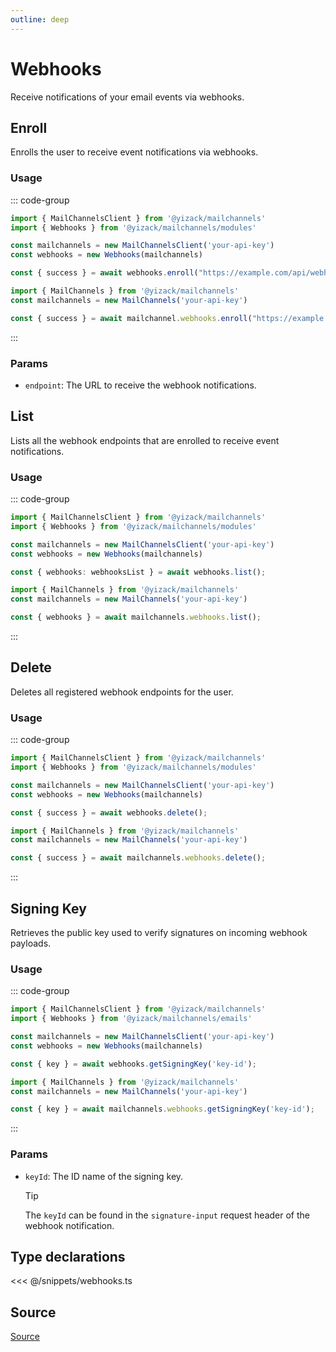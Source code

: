 ```yaml
---
outline: deep
---
```


# Webhooks <Badge type="tip" text="module" />

<!-- #region description -->
Receive notifications of your email events via webhooks.
<!-- #endregion description -->

## Enroll <Badge type="info" text="method" />

Enrolls the user to receive event notifications via webhooks.

### Usage

::: code-group
```ts [modular.ts]
import { MailChannelsClient } from '@yizack/mailchannels'
import { Webhooks } from '@yizack/mailchannels/modules'

const mailchannels = new MailChannelsClient('your-api-key')
const webhooks = new Webhooks(mailchannels)

const { success } = await webhooks.enroll("https://example.com/api/webhooks/mailchannels");
```

```ts [full.ts]
import { MailChannels } from '@yizack/mailchannels'
const mailchannels = new MailChannels('your-api-key')

const { success } = await mailchannel.webhooks.enroll("https://example.com/api/webhooks/mailchannels");
```
:::

### Params

- `endpoint`: The URL to receive the webhook notifications.

## List <Badge type="info" text="method" />

Lists all the webhook endpoints that are enrolled to receive event notifications.

### Usage

::: code-group
```ts [modular.ts]
import { MailChannelsClient } from '@yizack/mailchannels'
import { Webhooks } from '@yizack/mailchannels/modules'

const mailchannels = new MailChannelsClient('your-api-key')
const webhooks = new Webhooks(mailchannels)

const { webhooks: webhooksList } = await webhooks.list();
```

```ts [full.ts]
import { MailChannels } from '@yizack/mailchannels'
const mailchannels = new MailChannels('your-api-key')

const { webhooks } = await mailchannels.webhooks.list();
```
:::

## Delete <Badge type="info" text="method" />

Deletes all registered webhook endpoints for the user.

### Usage

::: code-group
```ts [modular.ts]
import { MailChannelsClient } from '@yizack/mailchannels'
import { Webhooks } from '@yizack/mailchannels/modules'

const mailchannels = new MailChannelsClient('your-api-key')
const webhooks = new Webhooks(mailchannels)

const { success } = await webhooks.delete();
```

```ts [full.ts]
import { MailChannels } from '@yizack/mailchannels'
const mailchannels = new MailChannels('your-api-key')

const { success } = await mailchannels.webhooks.delete();
```
:::

## Signing Key <Badge type="info" text="method" />

Retrieves the public key used to verify signatures on incoming webhook payloads.

### Usage

::: code-group
```ts [modular.ts]
import { MailChannelsClient } from '@yizack/mailchannels'
import { Webhooks } from '@yizack/mailchannels/emails'

const mailchannels = new MailChannelsClient('your-api-key')
const webhooks = new Webhooks(mailchannels)

const { key } = await webhooks.getSigningKey('key-id');
```

```ts [full.ts]
import { MailChannels } from '@yizack/mailchannels'
const mailchannels = new MailChannels('your-api-key')

const { key } = await mailchannels.webhooks.getSigningKey('key-id');
```
:::

### Params

- `keyId`: The ID name of the signing key.
  > [!TIP]
  > The `keyId` can be found in the `signature-input` request header of the webhook notification.

## Type declarations

<<< @/snippets/webhooks.ts

## Source

[Source](https://github.com/Yizack/mailchannels/tree/main/src/modules/webhooks.ts)
